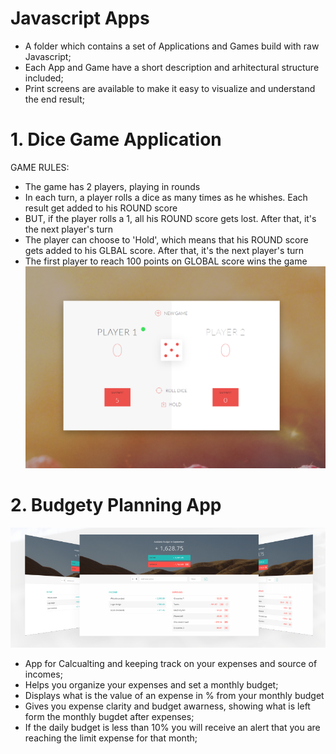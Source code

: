 # Javascript Apps
- A folder which contains a set of Applications and Games build with raw Javascript;
- Each App and Game have a short description and arhitectural structure included;
- Print screens are available to make it easy to visualize and understand the end result;

# 1. Dice Game Application 
GAME RULES:
- The game has 2 players, playing in rounds
- In each turn, a player rolls a dice as many times as he whishes. Each result get added to his ROUND score
- BUT, if the player rolls a 1, all his ROUND score gets lost. After that, it's the next player's turn
- The player can choose to 'Hold', which means that his ROUND score gets added to his GLBAL score. After that, it's the next player's turn
- The first player to reach 100 points on GLOBAL score wins the game
![Dice Game Print Screen](https://raw.githubusercontent.com/CosminaP/Javascript-Apps/master/Dice-Game/mini-game/Dice.png)

# 2. Budgety Planning App
![Overview](https://raw.githubusercontent.com/CosminaP/Javascript-Apps/master/Budgety%20Planning%20App/Arhitecture-pics/overview.png)
- App for Calcualting and keeping track on your expenses and source of incomes;
- Helps you organize your expenses and set a monthly budget;
- Displays what is the value of an expense in % from your monthly budget
- Gives you expense clarity and budget awarness, showing what is left form the monthly bugdet after expenses; 
- If the daily budget is less than 10% you will receive an alert that you are reaching the limit expense for that month;
<!---
(![Step1](https://raw.githubusercontent.com/CosminaP/Javascript-Apps/master/Budgety%20Planning%20App/Arhitecture-pics/Step1.png)
(![Arhitecture-Step1](https://github.com/CosminaP/Javascript-Apps/blob/master/Budgety%20Planning%20App/Arhitecture-pics/Arhitecture-Step1.png)
(![Step2](https://raw.githubusercontent.com/CosminaP/Javascript-Apps/master/Budgety%20Planning%20App/Arhitecture-pics/Step2.png)
(![Arhitecture-Step1](https://raw.githubusercontent.com/CosminaP/Javascript-Apps/master/Budgety%20Planning%20App/Arhitecture-pics/Arhitecture-Step2.png)
(![Step3](https://raw.githubusercontent.com/CosminaP/Javascript-Apps/master/Budgety%20Planning%20App/Arhitecture-pics/Step3.png)
(![Arhitecture-Step3](https://raw.githubusercontent.com/CosminaP/Javascript-Apps/master/Budgety%20Planning%20App/Arhitecture-pics/Arhitecture-Step3.png)

-->
